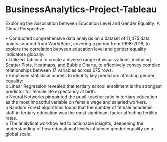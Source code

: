 # BusinessAnalytics-Project-Tableau
Exploring the Association between Education Level and Gender Equality: A Global Perspective

•	Conducted comprehensive data analysis on a dataset of 11,475 data points sourced from WorldBank, covering a period from 1998-2018, to explore the correlation between education level and gender equality indicators globally.  
•	Utilized Tableau to create a diverse range of visualizations, including Scatter Plots, Heatmaps, and Bubble Charts, to effectively convey complex relationships between 17 variables across 675 rows.  
•	Employed statistical models to identify key predictors affecting gender equality:  
o	Linear Regression revealed that tertiary school enrollment is the strongest predictor for female life expectancy at birth.  
o	Neural Networks pinpointed the pupil-teacher ratio in tertiary education as the most impactful variable on female wage and salaried workers.  
o	Random Forest algorithms found that the number of female academic staff in tertiary education was the most significant factor affecting fertility rates.  
o	The analytical workflow led to actionable insights, deepening the understanding of how educational levels influence gender equality on a global scale.
